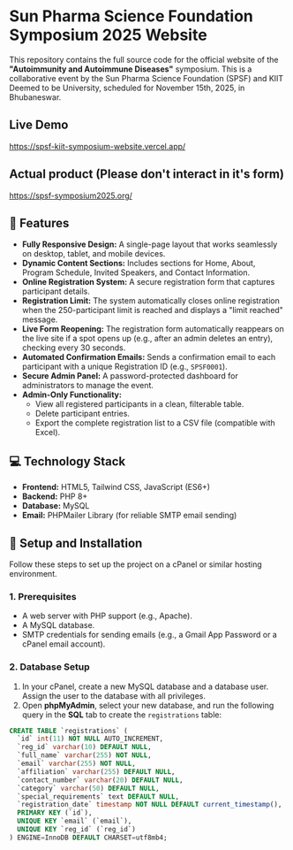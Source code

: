 # Sun Pharma Science Foundation Symposium 2025 Website

This repository contains the full source code for the official website of the **"Autoimmunity and Autoimmune Diseases"** symposium. This is a collaborative event by the Sun Pharma Science Foundation (SPSF) and KIIT Deemed to be University, scheduled for November 15th, 2025, in Bhubaneswar.

## Live Demo
https://spsf-kiit-symposium-website.vercel.app/

## Actual product (Please don't interact in it's form)
https://spsf-symposium2025.org/

## 🌟 Features

-   **Fully Responsive Design:** A single-page layout that works seamlessly on desktop, tablet, and mobile devices.
-   **Dynamic Content Sections:** Includes sections for Home, About, Program Schedule, Invited Speakers, and Contact Information.
-   **Online Registration System:** A secure registration form that captures participant details.
-   **Registration Limit:** The system automatically closes online registration when the 250-participant limit is reached and displays a "limit reached" message.
-   **Live Form Reopening:** The registration form automatically reappears on the live site if a spot opens up (e.g., after an admin deletes an entry), checking every 30 seconds.
-   **Automated Confirmation Emails:** Sends a confirmation email to each participant with a unique Registration ID (e.g., `SPSF0001`).
-   **Secure Admin Panel:** A password-protected dashboard for administrators to manage the event.
-   **Admin-Only Functionality:**
    -   View all registered participants in a clean, filterable table.
    -   Delete participant entries.
    -   Export the complete registration list to a CSV file (compatible with Excel).

## 💻 Technology Stack

-   **Frontend:** HTML5, Tailwind CSS, JavaScript (ES6+)
-   **Backend:** PHP 8+
-   **Database:** MySQL
-   **Email:** PHPMailer Library (for reliable SMTP email sending)

## 🚀 Setup and Installation

Follow these steps to set up the project on a cPanel or similar hosting environment.

### 1. Prerequisites
- A web server with PHP support (e.g., Apache).
- A MySQL database.
- SMTP credentials for sending emails (e.g., a Gmail App Password or a cPanel email account).

### 2. Database Setup
1.  In your cPanel, create a new MySQL database and a database user. Assign the user to the database with all privileges.
2.  Open **phpMyAdmin**, select your new database, and run the following query in the **SQL** tab to create the `registrations` table:

```sql
CREATE TABLE `registrations` (
  `id` int(11) NOT NULL AUTO_INCREMENT,
  `reg_id` varchar(10) DEFAULT NULL,
  `full_name` varchar(255) NOT NULL,
  `email` varchar(255) NOT NULL,
  `affiliation` varchar(255) DEFAULT NULL,
  `contact_number` varchar(20) DEFAULT NULL,
  `category` varchar(50) DEFAULT NULL,
  `special_requirements` text DEFAULT NULL,
  `registration_date` timestamp NOT NULL DEFAULT current_timestamp(),
  PRIMARY KEY (`id`),
  UNIQUE KEY `email` (`email`),
  UNIQUE KEY `reg_id` (`reg_id`)
) ENGINE=InnoDB DEFAULT CHARSET=utf8mb4;
